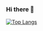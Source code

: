 ### Hi there 👋

[![Top Langs](https://github-readme-stats.vercel.app/api/top-langs/?username=crashniels)](https://github.com/anuraghazra/github-readme-stats)
